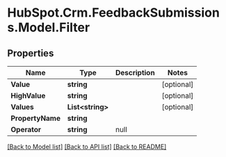 # HubSpot.Crm.FeedbackSubmissions.Model.Filter

## Properties

Name | Type | Description | Notes
------------ | ------------- | ------------- | -------------
**Value** | **string** |  | [optional] 
**HighValue** | **string** |  | [optional] 
**Values** | **List&lt;string&gt;** |  | [optional] 
**PropertyName** | **string** |  | 
**Operator** | **string** | null | 

[[Back to Model list]](../README.md#documentation-for-models) [[Back to API list]](../README.md#documentation-for-api-endpoints) [[Back to README]](../README.md)

